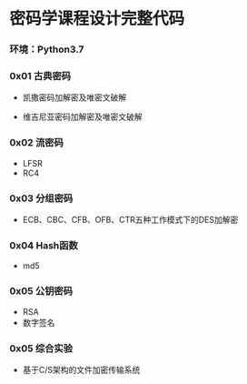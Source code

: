 # 密码学课程设计完整代码

### 环境：Python3.7

### 0x01 古典密码
- 凯撒密码加解密及唯密文破解
  
- 维吉尼亚密码加解密及唯密文破解

### 0x02 流密码
- LFSR
- RC4

### 0x03 分组密码
- ECB、CBC、CFB、OFB、CTR五种工作模式下的DES加解密

### 0x04 Hash函数
- md5

### 0x05 公钥密码
- RSA
- 数字签名

### 0x05 综合实验
- 基于C/S架构的文件加密传输系统